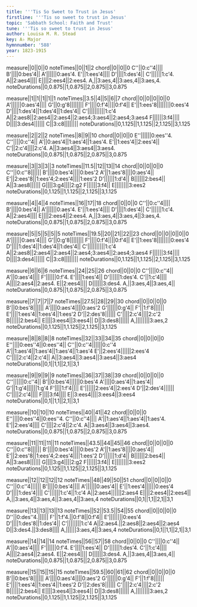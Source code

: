 ```yaml
---
title: '''Tis So Sweet to Trust in Jesus'
firstline: '''Tis so sweet to trust in Jesus'
topic: 'Sabbath School: Faith and Trust'
tune: '''Tis so sweet to trust in Jesus'
author: Louisa M. R. Stead
key: A♭ Major
hymnnumber: '588'
year: 1823-1915
---
```

measure||0||0||0
noteTimes||0||1||2
chord||0||0||0
C''||0:c''4||||
B'||||0:bes'4||
A'||||||0:aes'4.
E'||1:ees'4||||
D'||||1:des'4||
C'||||||1:c'4.
A||2:aes4||||
E||||2:ees4||2:ees4.
A,||3:aes,4||3:aes,4||3:aes,4.
noteDurations||0,0.875||1,0.875||2,0.875||3,0.875

measure||1||1||1||1||1
noteTimes||3.5||4||5||6||7
chord||0||0||0||0||0
A'||||||0:aes'4||||
G'||0:g'8||||||||
F'||||0:f'4||||0:f'4||
E'||1:ees'8||||||||0:ees'4
D'||||1:des'4||1:des'4||1:des'4||
C'||||||||||1:c'4
A||2:aes8||2:aes4||2:aes4||2:aes4;3:aes4||2:aes4;3:aes4
F||||||3:f4||||
D||||3:des4||||||
C||3:c8||||||||
noteDurations||0,1.125||1,1.125||2,1.125||3,1.125

measure||2||2||2
noteTimes||8||9||10
chord||0||0||0
E''||||||0:ees''4.
C''||||0:c''4||
A'||0:aes'4||1:aes'4||1:aes'4.
E'||1:ees'4||2:ees'4||
C'||2:c'4||||2:c'4.
A||3:aes4||3:aes4||3:aes4.
noteDurations||0,0.875||1,0.875||2,0.875||3,0.875

measure||3||3||3||3
noteTimes||11.5||12||13||14
chord||0||0||0||0
C''||0:c''8||||||
B'||||0:bes'4||||0:bes'2
A'||1:aes'8||||0:aes'4||
E'||2:ees'8||1:ees'4;2:ees'4||||1:ees'2
D'||||||1:d'4||
B||||||2:bes4||
A||3:aes8||||||
G||||3:g4||||2:g2
F||||||3:f4||
E||||||||3:ees2
noteDurations||0,1.125||1,1.125||2,1.125||3,1.125

measure||4||4||4
noteTimes||16||17||18
chord||0||0||0
C''||0:c''4||||
B'||||0:bes'4||
A'||||||0:aes'4.
E'||1:ees'4||||
D'||||1:des'4||
C'||||||1:c'4.
A||2:aes4||||
E||||2:ees4||2:ees4.
A,||3:aes,4||3:aes,4||3:aes,4.
noteDurations||0,0.875||1,0.875||2,0.875||3,0.875

measure||5||5||5||5||5
noteTimes||19.5||20||21||22||23
chord||0||0||0||0||0
A'||||||0:aes'4||||
G'||0:g'8||||||||
F'||||0:f'4||||0:f'4||
E'||1:ees'8||||||||0:ees'4
D'||||1:des'4||1:des'4||1:des'4||
C'||||||||||1:c'4
A||2:aes8||2:aes4||2:aes4||2:aes4;3:aes4||2:aes4;3:aes4
F||||||3:f4||||
D||||3:des4||||||
C||3:c8||||||||
noteDurations||0,1.125||1,1.125||2,1.125||3,1.125

measure||6||6||6
noteTimes||24||25||26
chord||0||0||0
C''||||0:c''4||
A'||0:aes'4||||
F'||||||0:f'4.
E'||||1:ees'4||
D'||||||1:des'4.
C'||1:c'4||||
A||||2:aes4||2:aes4.
E||2:ees4||||
D||||||3:des4.
A,||3:aes,4||3:aes,4||
noteDurations||0,0.875||1,0.875||2,0.875||3,0.875

measure||7||7||7||7
noteTimes||27.5||28||29||30
chord||0||0||0||0
B'||0:bes'8||||||
A'||||0:aes'4||||0:aes'2
G'||||||0:g'4||
F'||1:f'8||||||
E'||||1:ees'4||1:ees'4||1:ees'2
D'||2:des'8||||||
C'||||2:c'4||||2:c'2
B||||||2:bes4||
E||||3:ees4||3:ees4||
D||3:des8||||||
A,||||||||3:aes,2
noteDurations||0,1.125||1,1.125||2,1.125||3,1.125

measure||8||8||8||8
noteTimes||32||33||34||35
chord||0||0||0||0
E''||||0:ees''4||0:ees''4||
C''||0:c''4||||||0:c''4
A'||1:aes'4||1:aes'4||1:aes'4||1:aes'4
E'||2:ees'4||||||2:ees'4
C'||||2:c'4||2:c'4||
A||3:aes4||3:aes4||3:aes4||3:aes4
noteDurations||0,1||1,1||2,1||3,1

measure||9||9||9||9
noteTimes||36||37||38||39
chord||0||0||0||0
C''||||||0:c''4||
B'||0:bes'4||||||0:bes'4
A'||||0:aes'4||1:aes'4||
G'||1:g'4||||||1:g'4
F'||||1:f'4||||
E'||||||2:ees'4||2:ees'4
D'||2:des'4||||||
C'||||2:c'4||||
F||||3:f4||||
E||3:ees4||||3:ees4||3:ees4
noteDurations||0,1||1,1||2,1||3,1

measure||10||10||10
noteTimes||40||41||42
chord||0||0||0
E''||||0:ees''4||0:ees''4.
C''||0:c''4||||
A'||1:aes'4||1:aes'4||1:aes'4.
E'||2:ees'4||||
C'||||2:c'4||2:c'4.
A||3:aes4||3:aes4||3:aes4.
noteDurations||0,0.875||1,0.875||2,0.875||3,0.875

measure||11||11||11||11
noteTimes||43.5||44||45||46
chord||0||0||0||0
C''||0:c''8||||||
B'||||0:bes'4||||0:bes'2
A'||1:aes'8||||0:aes'4||
E'||2:ees'8||1:ees'4;2:ees'4||||1:ees'2
D'||||||1:d'4||
B||||||2:bes4||
A||3:aes8||||||
G||||3:g4||||2:g2
F||||||3:f4||
E||||||||3:ees2
noteDurations||0,1.125||1,1.125||2,1.125||3,1.125

measure||12||12||12||12
noteTimes||48||49||50||51
chord||0||0||0||0
C''||0:c''4||||||
B'||||0:bes'4||||
A'||||||0:aes'4||
E'||1:ees'4||||||0:ees'4
D'||||1:des'4||||
C'||||||1:c'4||1:c'4
A||2:aes4||||||2:aes4
E||||2:ees4||2:ees4||
A,||3:aes,4||3:aes,4||3:aes,4||3:aes,4
noteDurations||0,1||1,1||2,1||3,1

measure||13||13||13||13
noteTimes||52||53.5||54||55
chord||0||0||0||0
D''||0:des''4.||||||
F'||1:f'4.||0:f'8||0:f'4||
E'||||||||0:ees'4
D'||||1:des'8||1:des'4||
C'||||||||1:c'4
A||2:aes4.||2:aes8||2:aes4||2:aes4
D||3:des4.||3:des8||||
A,||||||3:aes,4||3:aes,4
noteDurations||0,1||1,1||2,1||3,1

measure||14||14||14
noteTimes||56||57||58
chord||0||0||0
C''||||0:c''4||
A'||0:aes'4||||
F'||||||0:f'4.
E'||||1:ees'4||
D'||||||1:des'4.
C'||1:c'4||||
A||||2:aes4||2:aes4.
E||2:ees4||||
D||||||3:des4.
A,||3:aes,4||3:aes,4||
noteDurations||0,0.875||1,0.875||2,0.875||3,0.875

measure||15||15||15||15
noteTimes||59.5||60||61||62
chord||0||0||0||0
B'||0:bes'8||||||
A'||||0:aes'4||||0:aes'2
G'||||||0:g'4||
F'||1:f'8||||||
E'||||1:ees'4||1:ees'4||1:ees'2
D'||2:des'8||||||
C'||||2:c'4||||2:c'2
B||||||2:bes4||
E||||3:ees4||3:ees4||
D||3:des8||||||
A,||||||||3:aes,2
noteDurations||0,1.125||1,1.125||2,1.125||3,1.125

